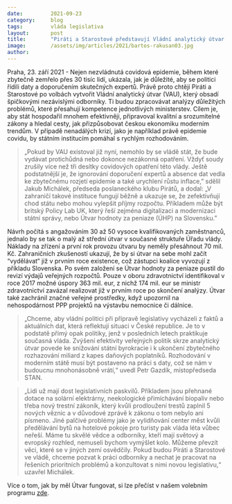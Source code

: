 ```yaml
---
date:         2021-09-23
category:     blog
tags:         vláda legislativa
layout:       post
title:        "Piráti a Starostové představují Vládní analytický útvar: Stát začnou na základě dat řídit skuteční odborníci místo populistických loutek"
image:        /assets/img/articles/2021/bartos-rakusan03.jpg
author:       
---
```





Praha, 23. září 2021 - Nejen nezvládnutá covidová epidemie, během které zbytečně zemřelo přes 30 tisíc lidí, ukázala, jak je důležité, aby se politici řídili daty a doporučením skutečných expertů. Právě proto chtějí Piráti a Starostové po volbách vytvořit Vládní analytický útvar (VAU), který obsadí špičkovými nezávislými odborníky. Ti budou zpracovávat analýzy důležitých problémů, které přesahují kompetence jednotlivých ministerstev. Cílem je, aby stát hospodařil mnohem efektivněji, připravoval kvalitní a srozumitelné zákony a hledal cesty, jak přizpůsobovat českou ekonomiku moderním trendům. V případě nenadálých krizí, jako je například právě epidemie covidu, by státním institucím pomáhal s rychlým rozhodováním.  

> „Pokud by VAU existoval již nyní, nemohlo by se vládě stát, že bude vydávat protichůdná nebo dokonce nezákonná opatření. Vždyť soudy zrušily více než tři desítky covidových opatření této vlády. Ještě podstatnější je, že ignorování doporučení expertů a absence dat vedla ke zbytečnému rozjetí epidemie a také urychlení růstu inflace,” sdělil Jakub Michálek, předseda poslaneckého klubu Pirátů, a dodal: „V zahraničí takové instituce fungují běžně a ukazuje se, že zefektivňují chod státu nebo mohou vylepšit příjmy rozpočtu. Příkladem může být britský Policy Lab UK, který řeší zejména digitalizaci a modernizaci státní správy, nebo Útvar hodnoty za peniaze (ÚHP) na Slovensku.” 

Návrh počítá s angažováním 30 až 50 vysoce kvalifikovaných zaměstnanců, jednalo by se tak o malý až střední útvar v současné struktuře Úřadu vlády. Náklady na zřízení a první rok provozu útvaru by neměly přesáhnout 70 mil. Kč. Zahraničních zkušeností ukazují, že by si útvar na sebe mohl začít “vydělávat“ již v prvním roce existence, což zástupci koalice vyvozují z příkladu Slovenska. Po svém založení se Útvar hodnoty za peniaze pustil do revizí výdajů veřejných rozpočtů. Pouze v oboru zdravotnictví identifikoval v roce 2017 možné úspory 363 mil. eur, z nichž 174 mil. eur se ministr zdravotnictví zavázal realizovat již v prvním roce po skončení analýzy. Útvar také zachránil značné veřejné prostředky, když upozornil na nehospodárnost PPP projektů na výstavbu nemocnice či dálnice. 

> „Chceme, aby vládní politici při přípravě legislativy vycházeli z faktů a aktuálních dat, která reflektují situaci v České republice. Je to v podstatě přímý opak politiky, jenž v posledních letech praktikuje současná vláda. Zvýšení efektivity veřejných politik skrze analytický útvar povede ke snižování státní byrokracie i k ukončení zbytečného rozhazování miliard z kapes daňových poplatníků. Rozhodování v moderním státě musí být postaveno na práci s daty, což se nám v budoucnu mnohonásobně vrátí,“ uvedl Petr Gazdík, místopředseda STAN.

> „Lidi už mají dost legislativních paskvilů. Příkladem jsou přehnané dotace na solární elektrárny, neekologické přimíchávání biopaliv nebo třeba nový trestní zákoník, který kvůli prodloužení trestů zaplnil 5 nových věznic a v důvodové zprávě k zákonu o tom nebylo ani písmeno. Jiné palčivé problémy jako je vylidňování center měst kvůli předělávání bytů na hotelové pokoje pro turisty pak vláda léta vůbec neřeší. Máme tu skvělé vědce a odborníky, kteří mají světový a evropský rozhled, nemuseli bychom vymýšlet kolo. Můžeme převzít věci, které se v jiných zemí osvědčily. Pokud budou Piráti a Starostové ve vládě, chceme pozvat k práci odborníky a nechat je pracovat na řešeních prioritních problémů a konzultovat s nimi novou legislativu,“ uzavřel Michálek.

  Více o tom, jak by měl Útvar fungovat, si lze přečíst v našem volebním programu [zde](https://www.piratiastarostove.cz/program/smysluplna-rozhodnuti-na-zaklade-faktu). 

